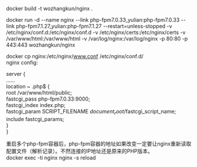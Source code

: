 docker build -t wozhangkun/nginx .                                                 

docker run -d --name nginx --link php-fpm7.0.33_yulian:php-fpm7.0.33 --link php-fpm7.1.27_yulian:php-fpm7.1.27 --restart=unless-stopped -v /etc/nginx/conf.d:/etc/nginx/conf.d -v /etc/nginx/certs:/etc/nginx/certs -v /var/www/html:/var/www/html -v /var/log/nginx:/var/log/nginx -p 80:80 -p 443:443 wozhangkun/nginx                                                                 

docker cp nginx:/etc/nginx/www.conf /etc/nginx/conf.d/                                    
nginx config:                                      

server {                                                                            
......                                                                         
location ~ .php$ {                                                 
root /var/www/html/public;                             
fastcgi_pass php-fpm7.0.33:9000;                           
fastcgi_index index.php;                                     
fastcgi_param SCRIPT_FILENAME $document_root/$fastcgi_script_name;                              
include fastcgi_params;                                   
   }                                                       
}                                           

重启多个php-fpm容器后，php-fpm容器的地址如果改变一定要让nginx重新读取配置文件（解析记录）。不然连接的IP地址还是原来的PHP版本。                       
docker exec -ti nginx nginx -s reload                                             

